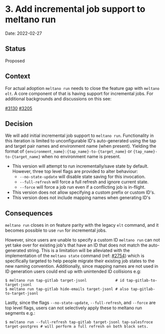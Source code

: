 # 3. Add incremental job support to meltano run

Date: 2022-02-27

## Status

Proposed

## Context

For actual adoption `meltano run` needs to close the feature gap with `meltano elt`. A core component of that is having support
for incremental jobs. For additional backgrounds and discussions on this see:

[#3130](https://gitlab.com/meltano/meltano/-/issues/3130)
[#3205](https://gitlab.com/meltano/meltano/-/issues/3205)

## Decision

We will add initial incremental job support to `meltano run`. Functionality in this iteration is limited to
unconfigurable ID's auto-generated using the tap and target pair names and environment name (when present). Yielding the format of `{environment_name}:{tap_name}-to-{target_name}` or `{tap_name}-to-{target_name}` when no environment name is present.

- This version will attempt to run incrementally/save state by default. However, three top level flags are provided to alter behaviour:
  - `--no-state-update` will disable state saving for this invocation.
  - `--full-refresh` will force a full refresh and ignore current state.
  - `--force` will force a job run even if a conflicting job is in-flight.
- This version does not allow specifying a custom prefix or custom ID's.
- This version does not include mapping names when generating ID's



## Consequences

`meltano run` closes in on feature parity with the legacy `elt` command, and it becomes possible to use `run` for incremental jobs.

However, since users are unable to specify a custom ID `meltano run` can not yet take over for existing job's that have an ID that does not match the auto-generated string.
This is a limitation will be alleviated with the implementation of the `meltano state` command (ref: [#2754](https://gitlab.com/meltano/meltano/-/issues/2754)) which is specifically targeted to help people migrate their existing job states to the new naming convention.
Additionally, since mapping names are not used in ID generation users could end up with unintended ID collisions e.g:

```
$ meltano run tap-gitlab target-jsonl             # id tap-gitlab-to-target-jsonl
$ meltano run tap-gitlab hide-emails target-jsonl # also tap-gitlab-to-target-jsonl
```

Lastly, since the flags `--no-state-update`, `--full-refresh`, and `--force` are top level flags, users can not selectively apply these to meltano run segments e.g.:

```
$ meltano run --full-refresh tap-gitlab target-jsonl tap-salesfroce target-postgres # will perform a full refresh on both block sets.
```
